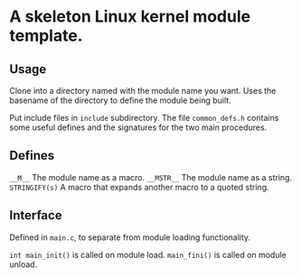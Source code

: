 # A skeleton Linux kernel module template.

## Usage

Clone into a directory named with the module name you want.
Uses the basename of the directory to define the module
being built.

Put include files in `include` subdirectory. The file `common_defs.h`
contains some useful defines and the signatures for the two main
procedures.

## Defines

`__M__` The module name as a macro.
`__MSTR__` The module name as a string.
`STRINGIFY(s)` A macro that expands another macro to a quoted string.

## Interface

Defined in `main.c`, to separate from module loading functionality.

`int main_init()` is called on module load.
`main_fini()` is called on module unload.




